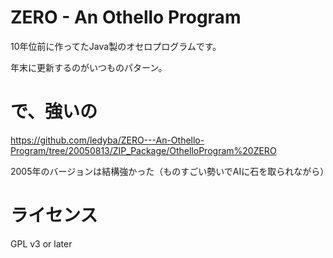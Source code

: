 ZERO - An Othello Program
=========================
10年位前に作ってたJava製のオセロプログラムです。

年末に更新するのがいつものパターン。

で、強いの
=====
https://github.com/ledyba/ZERO---An-Othello-Program/tree/20050813/ZIP_Package/OthelloProgram%20ZERO

2005年のバージョンは結構強かった（ものすごい勢いでAIに石を取られながら）

ライセンス
=====
GPL v3 or later
